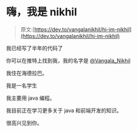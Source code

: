 # 嗨，我是 nikhil

> 原文:[https://dev.to/vangalanikhil/hi-im-nikhil](https://dev.to/vangalanikhil/hi-im-nikhil)

我已经写了半年的代码了

你可以在推特上找到我，我的名字是 [@Vangala_Nikhil](https://twitter.com/Vangala_Nikhil)

我住在海德拉巴。

我是一名学生

我主要用 java 编程。

我目前正在学习更多关于 java 和前端开发的知识。

很高兴见到你。